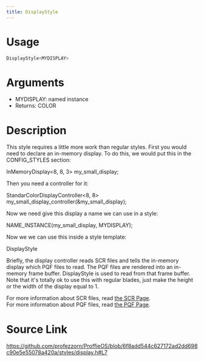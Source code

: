 ```yaml
---
title: DisplayStyle
---
```


# Usage
```cpp
DisplayStyle<MYDISPLAY>
```

# Arguments
 * MYDISPLAY: named instance
 * Returns: COLOR

# Description
This style requires a little more work than regular styles.
First you would need to declare an in-memory display.
To do this, we would put this in the CONFIG_STYLES section:

InMemoryDisplay<8, 8, 3> my_small_display;

Then you need a controller for it:

StandarColorDisplayController<8, 8> my_small_display_controller(&my_small_display);

Now we need give this display a name we can use in a style:

NAME_INSTANCE(my_small_display, MYDISPLAY);

Now we we can use this inside a style template:

DisplayStyle<MYDISPLAY>

Briefly, the display controller reads SCR files and tells
the in-memory display which PQF files to read. The PQF
files are rendered into an in-memory frame buffer.
DisplayStyle is used to read from that frame buffer.
Note that it's totally ok to use this with regular
blades, just make the height or the width of the
display equal to 1.  

For more information about SCR files, read [the SCR Page](/display/SCR.html).  
For more information about PQF files, read [the PQF Page](/display/PQF.html).  
# Source Link
https://github.com/profezzorn/ProffieOS/blob/6f8add544c627172ad2dd698c90e5e55078a420a/styles/display.h#L7

